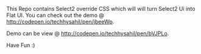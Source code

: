 This Repo contains Select2 override CSS which will will turn Select2 Ui into Flat UI.
You can check out the demo @ http://codepen.io/techhysahil/pen/jbeeWp.

Demo can be view @ http://codepen.io/techhysahil/pen/bVJPLo.

Have Fun :)
